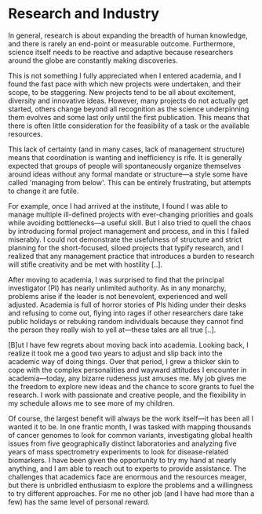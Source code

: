# Research and Industry

In general, research is about expanding the breadth of human
knowledge, and there is rarely an end-point or measurable outcome.
Furthermore, science itself needs to be reactive and adaptive because
researchers around the globe are constantly making discoveries.

This is not something I fully appreciated when I entered academia, and
I found the fast pace with which new projects were undertaken, and
their scope, to be staggering. New projects tend to be all about
excitement, diversity and innovative ideas. However, many projects do
not actually get started, others change beyond all recognition as the
science underpinning them evolves and some last only until the first
publication. This means that there is often little consideration for
the feasibility of a task or the available resources.

This lack of certainty (and in many cases, lack of management
structure) means that coordination is wanting and inefficiency is
rife. It is generally expected that groups of people will
spontaneously organize themselves around ideas without any formal
mandate or structure—a style some have called 'managing from
below'. This can be entirely frustrating, but attempts to change it
are futile.

For example, once I had arrived at the institute, I found I was able
to manage multiple ill-defined projects with ever-changing priorities
and goals while avoiding bottlenecks—a useful skill. But I also tried
to quell the chaos by introducing formal project management and
process, and in this I failed miserably. I could not demonstrate the
usefulness of structure and strict planning for the short-focused,
siloed projects that typify research, and I realized that any
management practice that introduces a burden to research will stifle
creativity and be met with hostility [..].

After moving to academia, I was surprised to find that the principal
investigator (PI) has nearly unlimited authority. As in any monarchy,
problems arise if the leader is not benevolent, experienced and well
adjusted. Academia is full of horror stories of PIs hiding under their
desks and refusing to come out, flying into rages if other researchers
dare take public holidays or rebuking random individuals because they
cannot find the person they really wish to yell at—these tales are all
true [..].

[B]ut I have few regrets about moving back into academia. Looking
back, I realize it took me a good two years to adjust and slip back
into the academic way of doing things. Over that period, I grew a
thicker skin to cope with the complex personalities and wayward
attitudes I encounter in academia—today, any bizarre rudeness just
amuses me. My job gives me the freedom to explore new ideas and the
chance to score grants to fuel the research. I work with passionate
and creative people, and the flexibility in my schedule allows me to
see more of my children.

Of course, the largest benefit will always be the work itself—it has
been all I wanted it to be. In one frantic month, I was tasked with
mapping thousands of cancer genomes to look for common variants,
investigating global health issues from five geographically distinct
laboratories and analyzing five years of mass spectrometry experiments
to look for disease-related biomarkers.  I have been given the
opportunity to try my hand at nearly anything, and I am able to reach
out to experts to provide assistance. The challenges that academics
face are enormous and the resources meager, but there is unbridled
enthusiasm to explore the problems and a willingness to try different
approaches. For me no other job (and I have had more than a few) has
the same level of personal reward.













